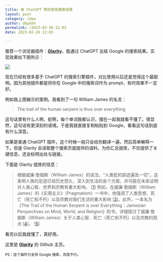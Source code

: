 ```yaml
---
title: 用 ChatGPT 帮你提炼搜索结果
layout: post
category: idea
author: dkphhh
permalink: /2023-02-26-12-03
date: 2023-02-26 12:03

---
```

推荐一个浏览器插件：**[Glarity](https://glarity.app/)**，能通过 ChatGPT 总结 Google 的搜索结果。实现效果如下图所示：

![](https://cdn.jsdelivr.net/gh/dkphhh/img/imgformessage/20230226115746.jpg)

现在已经有很多基于 ChatGPT 的搜索引擎插件，对比使用以后还是觉得这个最聪明。因为其他插件都是将你在 Google 中的搜索词作为 prompt，有时效果不一定好。

例如我上图展示的案例。我看到了一句 William James 的名言：

> The trail of the human serpent is thus over everything

这句话里有什么人啊、蛇啊，每个单词我都认识，摆在一起我就看不懂了。很显然，这句话有更深刻的语境。于是我就直接复制粘贴到 Google，看看这句话到底有什么深意。

如果是普通 ChatGPT 插件，这个时候一般只会给你翻译一遍，然后简单解释一下。但是 Glarity 会读取整个搜索页面提供的语料，为你汇总提炼，不仅提供了关键信息，还会标明出处与链接。

下面是 Glarity 提炼的信息：

> 根据威廉·詹姆斯（William James）的说法，“人类蛇的踪迹遍及一切”。这表明人类的足迹已经历史悠久，深入到生活的各个方面，并可能在未来证明对人类心智、世界和宗教有重大影响。 [[1](https://quotefancy.com/quote/934823/William-James-The-trail-of-the-human-serpent-is-thus-over-everything)] 例如，在威廉·詹姆斯（William James）的《实用主义》（Pragmatism）一书中，他强调了人类思想、死亡（死亡和不朽）以及宗教对我们生活的重大影响 [[3](http://experimentaltheology.blogspot.com/2007/06/walk-with-william-james-part-5-random.html)]。此外，一本名为《The Trail of the Human Serpent is over Everything：Jamesian Perspectives on Mind, World, and Religion》的书，详细探讨了威廉·詹姆斯（William James）关于人类心智、死亡（死亡和不朽）以及宗教的观点 [[4](https://www.worldcat.org/title/trail-of-the-human-serpent-is-over-everything-jamesian-perspectives-on-mind-world-and-religion/oclc/185081553)]。 [[5](https://www.goodreads.com/book/show/5771250-the-trail-of-the-human-serpent-is-over-everything)]

看完以后我就懂了，真好用。

这里是 **[Glarity](https://github.com/sparticleinc/chatgpt-google-summary-extension)** 的 Github 主页。

<SMALL>PS：这个插件只支持 Google 搜索，百度不行。<SMALL>